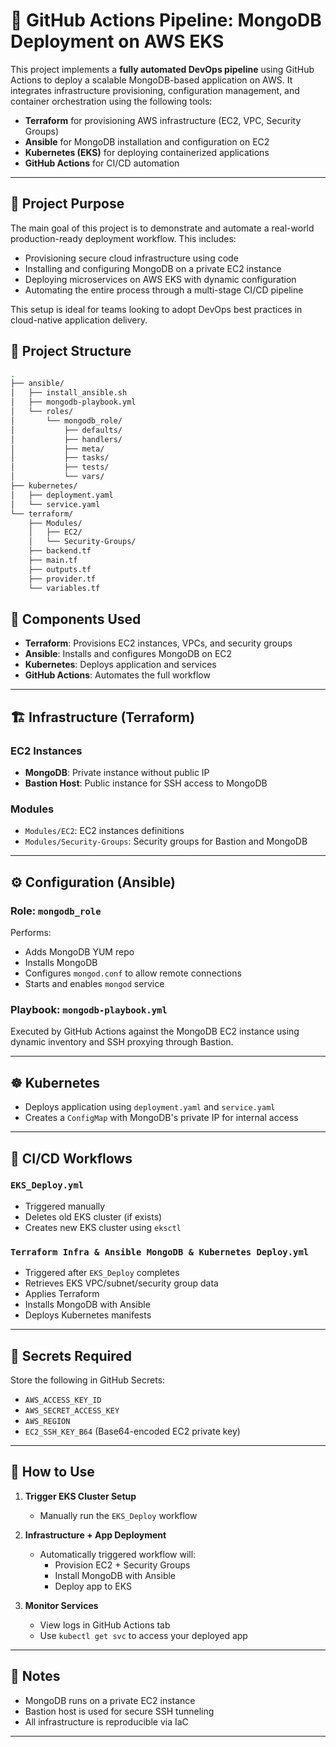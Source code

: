 # 🚀 GitHub Actions Pipeline: MongoDB Deployment on AWS EKS

This project implements a **fully automated DevOps pipeline** using GitHub Actions to deploy a scalable MongoDB-based application on AWS. It integrates infrastructure provisioning, configuration management, and container orchestration using the following tools:

- **Terraform** for provisioning AWS infrastructure (EC2, VPC, Security Groups)
- **Ansible** for MongoDB installation and configuration on EC2
- **Kubernetes (EKS)** for deploying containerized applications
- **GitHub Actions** for CI/CD automation

---

## 🎯 Project Purpose

The main goal of this project is to demonstrate and automate a real-world production-ready deployment workflow. This includes:

- Provisioning secure cloud infrastructure using code
- Installing and configuring MongoDB on a private EC2 instance
- Deploying microservices on AWS EKS with dynamic configuration
- Automating the entire process through a multi-stage CI/CD pipeline

This setup is ideal for teams looking to adopt DevOps best practices in cloud-native application delivery.


## 📁 Project Structure
```bash
.
├── ansible/
│   ├── install_ansible.sh
│   ├── mongodb-playbook.yml
│   └── roles/
│       └── mongodb_role/
│           ├── defaults/
│           ├── handlers/
│           ├── meta/
│           ├── tasks/
│           ├── tests/
│           └── vars/
├── kubernetes/
│   ├── deployment.yaml
│   └── service.yaml
└── terraform/
    ├── Modules/
    │   ├── EC2/
    │   └── Security-Groups/
    ├── backend.tf
    ├── main.tf
    ├── outputs.tf
    ├── provider.tf
    └── variables.tf

```

## 🧰 Components Used

- **Terraform**: Provisions EC2 instances, VPCs, and security groups
- **Ansible**: Installs and configures MongoDB on EC2
- **Kubernetes**: Deploys application and services
- **GitHub Actions**: Automates the full workflow

---

## 🏗️ Infrastructure (Terraform)

### EC2 Instances

- **MongoDB**: Private instance without public IP
- **Bastion Host**: Public instance for SSH access to MongoDB

### Modules

- `Modules/EC2`: EC2 instances definitions
- `Modules/Security-Groups`: Security groups for Bastion and MongoDB

---

## ⚙️ Configuration (Ansible)

### Role: `mongodb_role`

Performs:

- Adds MongoDB YUM repo
- Installs MongoDB
- Configures `mongod.conf` to allow remote connections
- Starts and enables `mongod` service

### Playbook: `mongodb-playbook.yml`

Executed by GitHub Actions against the MongoDB EC2 instance using dynamic inventory and SSH proxying through Bastion.

---

## ☸️ Kubernetes

- Deploys application using `deployment.yaml` and `service.yaml`
- Creates a `ConfigMap` with MongoDB's private IP for internal access

---

## 🔁 CI/CD Workflows

### `EKS_Deploy.yml`

- Triggered manually
- Deletes old EKS cluster (if exists)
- Creates new EKS cluster using `eksctl`

### `Terraform Infra & Ansible MongoDB & Kubernetes Deploy.yml`

- Triggered after `EKS_Deploy` completes
- Retrieves EKS VPC/subnet/security group data
- Applies Terraform
- Installs MongoDB with Ansible
- Deploys Kubernetes manifests

---

## 🔐 Secrets Required

Store the following in GitHub Secrets:

- `AWS_ACCESS_KEY_ID`
- `AWS_SECRET_ACCESS_KEY`
- `AWS_REGION`
- `EC2_SSH_KEY_B64` (Base64-encoded EC2 private key)

---

## 🚀 How to Use

1. **Trigger EKS Cluster Setup**
   - Manually run the `EKS_Deploy` workflow

2. **Infrastructure + App Deployment**
   - Automatically triggered workflow will:
     - Provision EC2 + Security Groups
     - Install MongoDB with Ansible
     - Deploy app to EKS

3. **Monitor Services**
   - View logs in GitHub Actions tab
   - Use `kubectl get svc` to access your deployed app

---

## 📌 Notes

- MongoDB runs on a private EC2 instance
- Bastion host is used for secure SSH tunneling
- All infrastructure is reproducible via IaC

---
